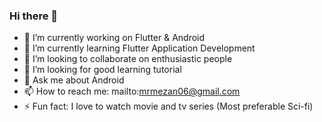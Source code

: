 ### Hi there 👋

<!--
**mrmezan06/mrmezan06** is a ✨ _special_ ✨ repository because its `README.md` (this file) appears on your GitHub profile.

Here are some ideas to get you started:
-->

- 🔭 I’m currently working on Flutter & Android
- 🌱 I’m currently learning Flutter Application Development
- 👯 I’m looking to collaborate on enthusiastic people
- 🤔 I’m looking for good learning tutorial 
- 💬 Ask me about Android
- 📫 How to reach me: mailto:mrmezan06@gmail.com
- ⚡ Fun fact: I love to watch movie and tv series (Most preferable Sci-fi)

